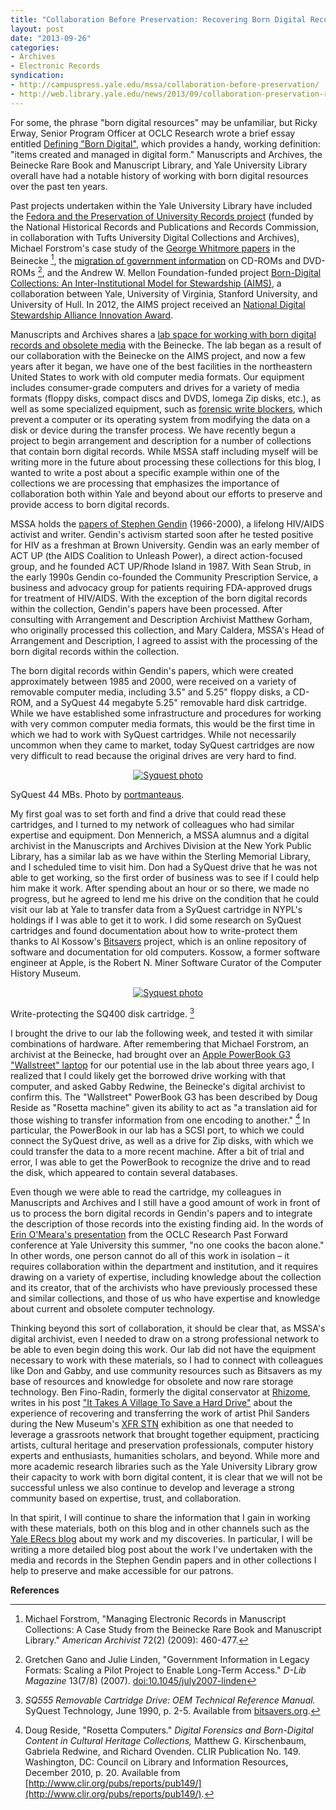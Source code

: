```yaml
---
title: "Collaboration Before Preservation: Recovering Born Digital Records in the Stephen Gendin Papers"
layout: post
date: "2013-09-26"
categories:
- Archives
- Electronic Records
syndication:
- http://campuspress.yale.edu/mssa/collaboration-before-preservation/
- http://web.library.yale.edu/news/2013/09/collaboration-preservation-recovering-born-digital-records
---
```


For some, the phrase "born digital resources" may be unfamiliar, but Ricky Erway, Senior Program Officer at OCLC Research wrote a brief essay entitled [Defining "Born Digital"](http://www.oclc.org/content/dam/research/activities/hiddencollections/borndigital.pdf?urlm=161291), which provides a handy, working definition: "items created and managed in digital form." Manuscripts and Archives, the Beinecke Rare Book and Manuscript Library, and Yale University Library overall have had a notable history of working with born digital resources over the past ten years.

<!--more-->
Past projects undertaken within the Yale University Library have included the [Fedora and the Preservation of University Records project](http://dca.lib.tufts.edu/features/nhprc/) (funded by the National Historical Records and Publications and Records Commission, in collaboration with Tufts University Digital Collections and Archives), Michael Forstrom's case study of the [George Whitmore papers](http://hdl.handle.net/10079/fa/beinecke.whitmore) in the Beinecke [^1], the [migration of government information](http://www.dlib.org/dlib/july07/linden/07linden.html) on CD-ROMs and DVD-ROMs [^2], and the Andrew W. Mellon Foundation-funded project [Born-Digital Collections: An Inter-Institutional Model for Stewardship (AIMS)](http://www.digitalcurationservices.org/aims/), a collaboration between Yale, University of Virginia, Stanford University, and University of Hull. In 2012, the AIMS project received an [National Digital Stewardship Alliance Innovation Award](http://blogs.loc.gov/digitalpreservation/2012/06/announcing-five-ndsa-innovation-award-winners/).

Manuscripts and Archives shares a [lab space for working with born digital records and obsolete media](http://erecs.commons.yale.edu/2013/01/25/busyday/) with the Beinecke. The lab began as a result of our collaboration with the Beinecke on the AIMS project, and now a few years after it began, we have one of the best facilities in the northeastern United States to work with old computer media formats. Our equipment includes consumer-grade computers and drives for a variety of media formats (floppy disks, compact discs and DVDS, Iomega Zip disks, etc.), as well as some specialized equipment, such as [forensic write blockers](https://en.wikipedia.org/wiki/Forensic_disk_controller), which prevent a computer or its operating system from modifying the data on a disk or device during the transfer process. We have recently begun a project to begin arrangement and description for a number of collections that contain born digital records. While MSSA staff including myself will be writing more in the future about processing these collections for this blog, I wanted to write a post about a specific example within one of the collections we are processing that emphasizes the importance of collaboration both within Yale and beyond about our efforts to preserve and provide access to born digital records.

MSSA holds the [papers of Stephen Gendin](http://hdl.handle.net/10079/fa/mssa.ms.1963) (1966-2000), a lifelong HIV/AIDS activist and writer. Gendin's activism started soon after he tested positive for HIV as a freshman at Brown University. Gendin was an early member of ACT UP (the AIDS Coalition to Unleash Power), a direct action-focused group, and he founded ACT UP/Rhode Island in 1987. With Sean Strub, in the early 1990s Gendin co-founded the Community Prescription Service, a business and advocacy group for patients requiring FDA-approved drugs for treatment of HIV/AIDS. With the exception of the born digital records within the collection, Gendin's papers have been processed. After consulting with Arrangement and Description Archivist Matthew Gorham, who originally processed this collection, and Mary Caldera, MSSA's Head of Arrangement and Description, I agreed to assist with the processing of the born digital records within the collection.

The born digital records within Gendin's papers, which were created approximately between 1985 and 2000, were received on a variety of removable computer media, including 3.5" and 5.25" floppy disks, a CD-ROM, and a SyQuest 44 megabyte 5.25" removable hard disk cartridge. While we have established some infrastructure and procedures for working with very common computer media formats, this would be the first time in which we had to work with SyQuest cartridges. While not necessarily uncommon when they came to market, today SyQuest cartridges are now very difficult to read because the original drives are very hard to find.


<p align="center"><a href="{{ site.baseurl }}/images/syquest-photo.jpg" title="Syquest photo"><img src="{{ site.baseurl }}/images/syquest-photo.jpg" alt="Syquest photo" /></a></p>

SyQuest 44 MBs. Photo by [portmanteaus](http://www.flickr.com/photos/53999983@N00/4230263902).

My first goal was to set forth and find a drive that could read these cartridges, and I turned to my network of colleagues who had similar expertise and equipment. Don Mennerich, a MSSA alumnus and a digital archivist in the Manuscripts and Archives Division at the New York Public Library, has a similar lab as we have within the Sterling Memorial Library, and I scheduled time to visit him. Don had a SyQuest drive that he was not able to get working, so the first order of business was to see if I could help him make it work. After spending about an hour or so there, we made no progress, but he agreed to lend me his drive on the condition that he could visit our lab at Yale to transfer data from a SyQuest cartridge in NYPL's holdings if I was able to get it to work. I did some research on SyQuest cartridges and found documentation about how to write-protect them thanks to Al Kossow's [Bitsavers](http://bitsavers.org/) project, which is an online repository of software and documentation for old computers. Kossow, a former software engineer at Apple, is the Robert N. Miner Software Curator of the Computer History Museum.

<p align="center"><a href="{{ site.baseurl }}/images/syquest-wp.jpg" title="Syquest photo"><img src="{{ site.baseurl }}/images/syquest-wp.jpg" alt="Syquest photo" /></a></p>

Write-protecting the SQ400 disk cartridge. [^3]

I brought the drive to our lab the following week, and tested it with similar combinations of hardware. After remembering that Michael Forstrom, an archivist at the Beinecke, had brought over an [Apple PowerBook G3 "Wallstreet" laptop](http://www.everymac.com/systems/apple/powerbook_g3/specs/powerbook_g3_233.html) for our potential use in the lab about three years ago, I realized that I could likely get the borrowed drive working with that computer, and asked Gabby Redwine, the Beinecke's digital archivist to confirm this. The "Wallstreet" PowerBook G3 has been described by Doug Reside as "Rosetta machine" given its ability to act as "a translation aid for those wishing to transfer information from one encoding to another." [^4] In particular, the PowerBook in our lab has a SCSI port, to which we could connect the SyQuest drive, as well as a drive for Zip disks, with which we could transfer the data to a more recent machine. After a bit of trial and error, I was able to get the PowerBook to recognize the drive and to read the disk, which appeared to contain several databases.

Even though we were able to read the cartridge, my colleagues in Manuscripts and Archives and I still have a good amount of work in front of us to process the born digital records in Gendin's papers and to integrate the description of those records into the existing finding aid. In the words of [Erin O'Meara's presentation](http://www.youtube.com/watch?v=xnQ5G1fH5-8) from the OCLC Research Past Forward conference at Yale University this summer, "no one cooks the bacon alone." In other words, one person cannot do all of this work in isolation – it requires collaboration within the department and institution, and it requires drawing on a variety of expertise, including knowledge about the collection and its creator, that of the archivists who have previously processed these and similar collections, and those of us who have expertise and knowledge about current and obsolete computer technology.

Thinking beyond this sort of collaboration, it should be clear that, as MSSA's digital archivist, even I needed to draw on a strong professional network to be able to even begin doing this work. Our lab did not have the equipment necessary to work with these materials, so I had to connect with colleagues like Don and Gabby, and use community resources such as Bitsavers as my base of resources and knowledge for obsolete and now rare storage technology. Ben Fino-Radin, formerly the digital conservator at [Rhizome](http://rhizome.org/), writes in his post ["It Takes A Village To Save a Hard Drive"](http://notepad.benfinoradin.info/2013/09/12/it-takes-a-village-to-save-a-hard-drive/) about the experience of recovering and transferring the work of artist Phil Sanders during the New Museum's [XFR STN](http://www.newmuseum.org/exhibitions/view/xfr-stn) exhibition as one that needed to leverage a grassroots network that brought together equipment, practicing artists, cultural heritage and preservation professionals, computer history experts and enthusiasts, humanities scholars, and beyond. While more and more academic research libraries such as the Yale University Library grow their capacity to work with born digital content, it is clear that we will not be successful unless we also continue to develop and leverage a strong community based on expertise, trust, and collaboration.

In that spirit, I will continue to share the information that I gain in working with these materials, both on this blog and in other channels such as the [Yale ERecs blog](http://erecs.commons.yale.edu/) about my work and my discoveries. In particular, I will be writing a more detailed blog post about the work I've undertaken with the media and records in the Stephen Gendin papers and in other collections I help to preserve and make accessible for our patrons.

**References**

[^1]: Michael Forstrom, "Managing Electronic Records in Manuscript Collections: A Case Study from the Beinecke Rare Book and Manuscript Library." _American Archivist_ 72(2) (2009): 460-477.
[^2]: Gretchen Gano and Julie Linden, "Government Information in Legacy Formats: Scaling a Pilot Project to Enable Long-Term Access." _D-Lib Magazine_ 13(7/8) (2007). [doi:10.1045/july2007-linden](http://dx.doi.org/10.1045/july2007-linden)
[^3]: _SQ555 Removable Cartridge Drive: OEM Technical Reference Manual._ SyQuest Technology, June 1990, p. 2-5. Available from [bitsavers.org](bitsavers.org/pdf/syquest/58082-001revC_SQ555_OEM_Ref_Jun90.pdf).
[^4]: Doug Reside, "Rosetta Computers." _Digital Forensics and Born-Digital Content in Cultural Heritage Collections,_ Matthew G. Kirschenbaum, Gabriela Redwine, and Richard Ovenden. CLIR Publication No. 149\. Washington, DC: Council on Library and Information Resources, December 2010, p. 20\. Available from [http://www.clir.org/pubs/reports/pub149/](http://www.clir.org/pubs/reports/pub149/).